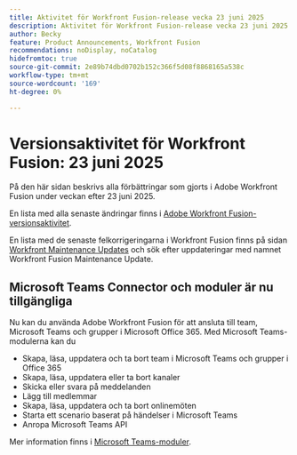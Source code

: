 ```yaml
---
title: Aktivitet för Workfront Fusion-release vecka 23 juni 2025
description: Aktivitet för Workfront Fusion-release vecka 23 juni 2025
author: Becky
feature: Product Announcements, Workfront Fusion
recommendations: noDisplay, noCatalog
hidefromtoc: true
source-git-commit: 2e89b74dbd0702b152c366f5d08f8868165a538c
workflow-type: tm+mt
source-wordcount: '169'
ht-degree: 0%

---
```


# Versionsaktivitet för Workfront Fusion: 23 juni 2025

På den här sidan beskrivs alla förbättringar som gjorts i Adobe Workfront Fusion under veckan efter 23 juni 2025.

En lista med alla senaste ändringar finns i [Adobe Workfront Fusion-versionsaktivitet](/help/workfront-fusion/fusion-product-releases/fusion-release-activity.md).

En lista med de senaste felkorrigeringarna i Workfront Fusion finns på sidan [Workfront Maintenance Updates](https://experienceleague.adobe.com/en/docs/workfront-known-issues/releases/current-updates) och sök efter uppdateringar med namnet Workfront Fusion Maintenance Update.

## Microsoft Teams Connector och moduler är nu tillgängliga

Nu kan du använda Adobe Workfront Fusion för att ansluta till team, Microsoft Teams och grupper i Microsoft Office 365. Med Microsoft Teams-modulerna kan du

* Skapa, läsa, uppdatera och ta bort team i Microsoft Teams och grupper i Office 365
* Skapa, läsa, uppdatera eller ta bort kanaler
* Skicka eller svara på meddelanden
* Lägg till medlemmar
* Skapa, läsa, uppdatera och ta bort onlinemöten
* Starta ett scenario baserat på händelser i Microsoft Teams
* Anropa Microsoft Teams API

Mer information finns i [Microsoft Teams-moduler](/help/workfront-fusion/references/apps-and-modules/third-party-connectors/microsoft-teams-modules.md).
